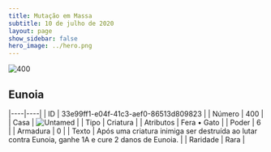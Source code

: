 ```yaml
---
title: Mutação em Massa
subtitle: 10 de julho de 2020
layout: page
show_sidebar: false
hero_image: ../hero.png
---
```


![400](https://cdn.keyforgegame.com/media/card_front/pt/479_400_944V3788F9V2_pt.png)

## Eunoia

|----|----|
| ID | 33e99ff1-e04f-41c3-aef0-86513d809823 |
| Número | 400 |
| Casa | ![Untamed](https://archonarcana.com/images/thumb/b/bd/Untamed.png/22px-Untamed.png "Indomados") |
| Tipo | Criatura |
| Atributos | Fera • Gato |
| Poder | 6 |
| Armadura | 0 |
| Texto | Após uma criatura inimiga ser destruída ao lutar contra Eunoia, ganhe 1A e cure 2 danos de Eunoia. |
| Raridade | Rara |
